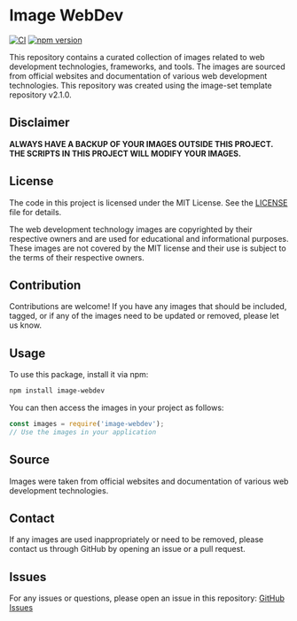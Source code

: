 # Image WebDev

[![CI](https://github.com/infinia-yzl/image-webdev/actions/workflows/ci.yml/badge.svg)](https://github.com/infinia-yzl/image-webdev/actions/workflows/ci.yml)
[![npm version](https://img.shields.io/npm/v/image-webdev.svg)](https://www.npmjs.com/package/image-webdev)

This repository contains a curated collection of images related to web development technologies, frameworks, and tools. The images are sourced from official websites and documentation of various web development technologies. This repository was created using the image-set template repository v2.1.0.

## Disclaimer
**ALWAYS HAVE A BACKUP OF YOUR IMAGES OUTSIDE THIS PROJECT. THE SCRIPTS IN THIS PROJECT WILL MODIFY YOUR IMAGES.**

## License
The code in this project is licensed under the MIT License. See the [LICENSE](LICENSE) file for details.

The web development technology images are copyrighted by their respective owners and are used for educational and informational purposes. These images are not covered by the MIT license and their use is subject to the terms of their respective owners.

## Contribution
Contributions are welcome! If you have any images that should be included, tagged, or if any of the images need to be updated or removed, please let us know.

## Usage
To use this package, install it via npm:
```sh
npm install image-webdev
```

You can then access the images in your project as follows:

```js
const images = require('image-webdev');
// Use the images in your application
```

## Source
Images were taken from official websites and documentation of various web development technologies.

## Contact
If any images are used inappropriately or need to be removed, please contact us through GitHub by opening an issue or a pull request.

## Issues
For any issues or questions, please open an issue in this repository: [GitHub Issues](https://github.com/infinia-yzl/image-webdev/issues)
